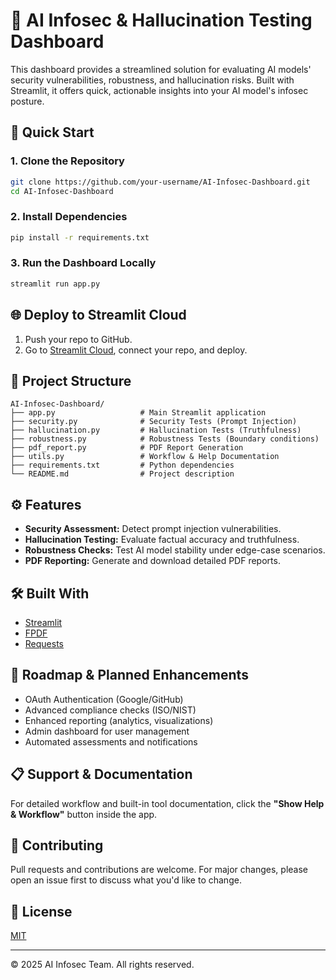 # 🔐 AI Infosec & Hallucination Testing Dashboard

This dashboard provides a streamlined solution for evaluating AI models' security vulnerabilities, robustness, and hallucination risks. Built with Streamlit, it offers quick, actionable insights into your AI model's infosec posture.

## 🚀 Quick Start

### **1. Clone the Repository**

```bash
git clone https://github.com/your-username/AI-Infosec-Dashboard.git
cd AI-Infosec-Dashboard
```

### **2. Install Dependencies**

```bash
pip install -r requirements.txt
```

### **3. Run the Dashboard Locally**

```bash
streamlit run app.py
```

## 🌐 Deploy to Streamlit Cloud

1. Push your repo to GitHub.
2. Go to [Streamlit Cloud](https://streamlit.io/cloud), connect your repo, and deploy.

## 📂 Project Structure

```
AI-Infosec-Dashboard/
├── app.py                   # Main Streamlit application
├── security.py              # Security Tests (Prompt Injection)
├── hallucination.py         # Hallucination Tests (Truthfulness)
├── robustness.py            # Robustness Tests (Boundary conditions)
├── pdf_report.py            # PDF Report Generation
├── utils.py                 # Workflow & Help Documentation
├── requirements.txt         # Python dependencies
└── README.md                # Project description
```

## ⚙️ Features

* **Security Assessment:** Detect prompt injection vulnerabilities.
* **Hallucination Testing:** Evaluate factual accuracy and truthfulness.
* **Robustness Checks:** Test AI model stability under edge-case scenarios.
* **PDF Reporting:** Generate and download detailed PDF reports.

## 🛠️ Built With

* [Streamlit](https://streamlit.io/)
* [FPDF](https://pyfpdf.readthedocs.io/en/latest/)
* [Requests](https://docs.python-requests.org/en/latest/)

## 🔮 Roadmap & Planned Enhancements

* OAuth Authentication (Google/GitHub)
* Advanced compliance checks (ISO/NIST)
* Enhanced reporting (analytics, visualizations)
* Admin dashboard for user management
* Automated assessments and notifications

## 📋 Support & Documentation

For detailed workflow and built-in tool documentation, click the **"Show Help & Workflow"** button inside the app.

## 💬 Contributing

Pull requests and contributions are welcome. For major changes, please open an issue first to discuss what you'd like to change.

## 📃 License

[MIT](https://choosealicense.com/licenses/mit/)

---

© 2025 AI Infosec Team. All rights reserved.

